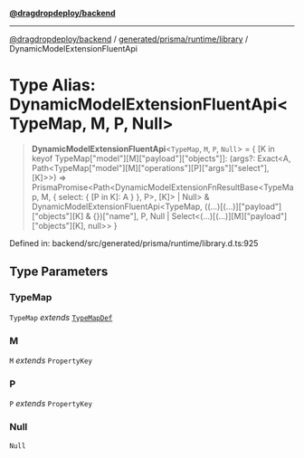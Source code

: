 [**@dragdropdeploy/backend**](../../../../../README.md)

***

[@dragdropdeploy/backend](../../../../../README.md) / [generated/prisma/runtime/library](../README.md) / DynamicModelExtensionFluentApi

# Type Alias: DynamicModelExtensionFluentApi\<TypeMap, M, P, Null\>

> **DynamicModelExtensionFluentApi**\<`TypeMap`, `M`, `P`, `Null`\> = \{ \[K in keyof TypeMap\["model"\]\[M\]\["payload"\]\["objects"\]\]: (args?: Exact\<A, Path\<TypeMap\["model"\]\[M\]\["operations"\]\[P\]\["args"\]\["select"\], \[K\]\>\>) =\> PrismaPromise\<Path\<DynamicModelExtensionFnResultBase\<TypeMap, M, \{ select: \{ \[P in K\]: A \} \}, P\>, \[K\]\> \| Null\> & DynamicModelExtensionFluentApi\<TypeMap, ((...)\[(...)\]\["payload"\]\["objects"\]\[K\] & \{\})\["name"\], P, Null \| Select\<(...)\[(...)\]\[M\]\["payload"\]\["objects"\]\[K\], null\>\> \}

Defined in: backend/src/generated/prisma/runtime/library.d.ts:925

## Type Parameters

### TypeMap

`TypeMap` *extends* [`TypeMapDef`](TypeMapDef.md)

### M

`M` *extends* `PropertyKey`

### P

`P` *extends* `PropertyKey`

### Null

`Null`
